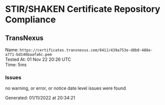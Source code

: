 # STIR/SHAKEN Certificate Repository Compliance

## TransNexus

Name: `https://certificates.transnexus.com/841J/439a753e-d8b0-488e-a771-bd146baafa6c.pem`\
Tested At: 01 Nov 22 20:26 UTC\
Time: 5ms

### Issues

no warning, or error, or notice date level issues were found

Generated: 01/11/2022 at 20:34:21